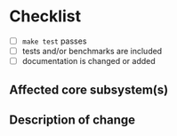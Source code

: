 <!--
Thank you for your pull request. Please provide a description above and review
the requirements below.

Bug fixes and new features should include tests and possibly benchmarks.

Contributors guide: ./CONTRIBUTING.md
-->

<!-- _Please make sure to review and check all of these items:_ -->

# Checklist

<!-- Remove items that do not apply. For completed items, change [ ] to [x]. -->

- [ ] `make test` passes
- [ ] tests and/or benchmarks are included
- [ ] documentation is changed or added

<!-- _NOTE: these things are not required to open a PR and can be done afterwards / while the PR is open._ -->

## Affected core subsystem(s)

<!-- Please provide affected core subsystem(s). -->

## Description of change

<!-- Please provide a description of the change here. -->
